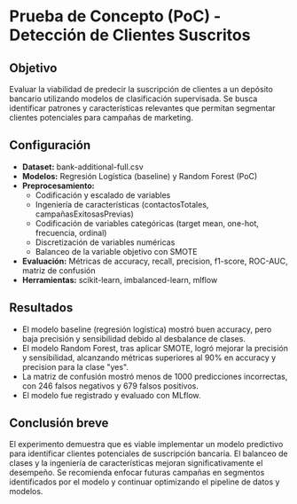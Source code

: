 # Prueba de Concepto (PoC) - Detección de Clientes Suscritos

## Objetivo
Evaluar la viabilidad de predecir la suscripción de clientes a un depósito bancario utilizando modelos de clasificación supervisada. Se busca identificar patrones y características relevantes que permitan segmentar clientes potenciales para campañas de marketing.

## Configuración
- **Dataset:** bank-additional-full.csv
- **Modelos:** Regresión Logística (baseline) y Random Forest (PoC)
- **Preprocesamiento:**
	- Codificación y escalado de variables
	- Ingeniería de características (contactosTotales, campañasExitosasPrevias)
	- Codificación de variables categóricas (target mean, one-hot, frecuencia, ordinal)
	- Discretización de variables numéricas
	- Balanceo de la variable objetivo con SMOTE
- **Evaluación:** Métricas de accuracy, recall, precision, f1-score, ROC-AUC, matriz de confusión
- **Herramientas:** scikit-learn, imbalanced-learn, mlflow

## Resultados
- El modelo baseline (regresión logística) mostró buen accuracy, pero baja precisión y sensibilidad debido al desbalance de clases.
- El modelo Random Forest, tras aplicar SMOTE, logró mejorar la precisión y sensibilidad, alcanzando métricas superiores al 90% en accuracy y precision para la clase "yes".
- La matriz de confusión mostró menos de 1000 predicciones incorrectas, con 246 falsos negativos y 679 falsos positivos.
- El modelo fue registrado y evaluado con MLflow.

## Conclusión breve
El experimento demuestra que es viable implementar un modelo predictivo para identificar clientes potenciales de suscripción bancaria. El balanceo de clases y la ingeniería de características mejoran significativamente el desempeño. Se recomienda enfocar futuras campañas en segmentos identificados por el modelo y continuar optimizando el pipeline de datos y modelos.
